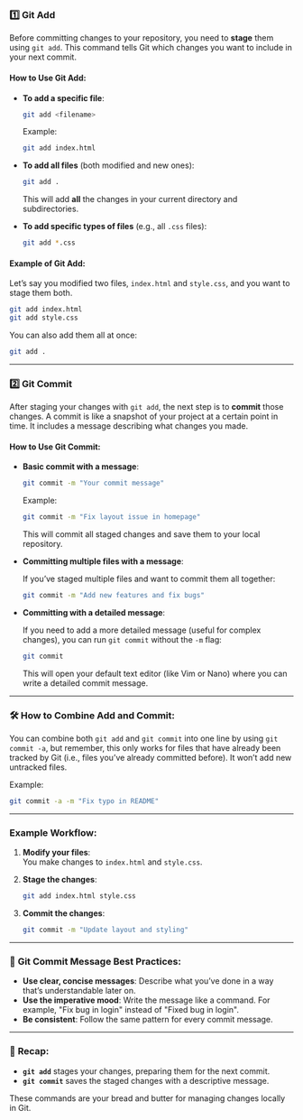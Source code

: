 ### 1️⃣ **Git Add**  
Before committing changes to your repository, you need to **stage** them using `git add`. This command tells Git which changes you want to include in your next commit.

#### How to Use Git Add:

- **To add a specific file**:
  
  ```bash
  git add <filename>
  ```

  Example:

  ```bash
  git add index.html
  ```

- **To add all files** (both modified and new ones):

  ```bash
  git add .
  ```

  This will add **all** the changes in your current directory and subdirectories.

- **To add specific types of files** (e.g., all `.css` files):

  ```bash
  git add *.css
  ```

#### Example of Git Add:
Let’s say you modified two files, `index.html` and `style.css`, and you want to stage them both.

```bash
git add index.html
git add style.css
```

You can also add them all at once:

```bash
git add .
```

---

### 2️⃣ **Git Commit**  
After staging your changes with `git add`, the next step is to **commit** those changes. A commit is like a snapshot of your project at a certain point in time. It includes a message describing what changes you made.

#### How to Use Git Commit:

- **Basic commit with a message**:

  ```bash
  git commit -m "Your commit message"
  ```

  Example:

  ```bash
  git commit -m "Fix layout issue in homepage"
  ```

  This will commit all staged changes and save them to your local repository.

- **Committing multiple files with a message**:
  
  If you’ve staged multiple files and want to commit them all together:

  ```bash
  git commit -m "Add new features and fix bugs"
  ```

- **Committing with a detailed message**:
  
  If you need to add a more detailed message (useful for complex changes), you can run `git commit` without the `-m` flag:

  ```bash
  git commit
  ```

  This will open your default text editor (like Vim or Nano) where you can write a detailed commit message.

---

### 🛠️ **How to Combine Add and Commit**:

You can combine both `git add` and `git commit` into one line by using `git commit -a`, but remember, this only works for files that have already been tracked by Git (i.e., files you’ve already committed before). It won’t add new untracked files.

Example:

```bash
git commit -a -m "Fix typo in README"
```

---

### Example Workflow:  
1. **Modify your files**:  
   You make changes to `index.html` and `style.css`.

2. **Stage the changes**:

   ```bash
   git add index.html style.css
   ```

3. **Commit the changes**:

   ```bash
   git commit -m "Update layout and styling"
   ```

---

### 🚀 **Git Commit Message Best Practices**:
- **Use clear, concise messages**: Describe what you’ve done in a way that’s understandable later on.
- **Use the imperative mood**: Write the message like a command. For example, "Fix bug in login" instead of "Fixed bug in login".
- **Be consistent**: Follow the same pattern for every commit message.

---

### 🎉 **Recap:**
- **`git add`** stages your changes, preparing them for the next commit.
- **`git commit`** saves the staged changes with a descriptive message.

These commands are your bread and butter for managing changes locally in Git.
